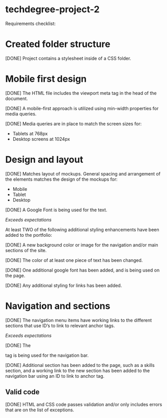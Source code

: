 # techdegree-project-2

Requirements checklist:


# Created folder structure

[DONE] Project contains a stylesheet inside of a CSS folder.


# Mobile first design

[DONE] The HTML file includes the viewport meta tag in the head of the document.

[DONE] A mobile-first approach is utilized using min-width properties for media queries.

[DONE] Media queries are in place to match the screen sizes for:
* Tablets at 768px
* Desktop screens at 1024px


# Design and layout

[DONE] Matches layout of mockups. General spacing and arrangement of the elements matches the design of the mockups for:
* Mobile
* Tablet
* Desktop

[DONE] A Google Font is being used for the text.

*Exceeds expectations*

At least TWO of the following additional styling enhancements have been added to the portfolio:

[DONE] A new background color or image for the navigation and/or main sections of the site.

[DONE] The color of at least one piece of text has been changed.

[DONE] One additional google font has been added, and is being used on the page.

[DONE] Any additional styling for links has been added.


# Navigation and sections

[DONE] The navigation menu items have working links to the different sections that use ID’s to link to relevant anchor tags.

*Exceeds expectations*

[DONE] The <nav> tag is being used for the navigation bar.

[DONE] Additional section has been added to the page, such as a skills section, and a working link to the new section has been added to the navigation bar using an ID to link to anchor tag.


# Valid code

[DONE] HTML and CSS code passes validation and/or only includes errors that are on the list of exceptions.